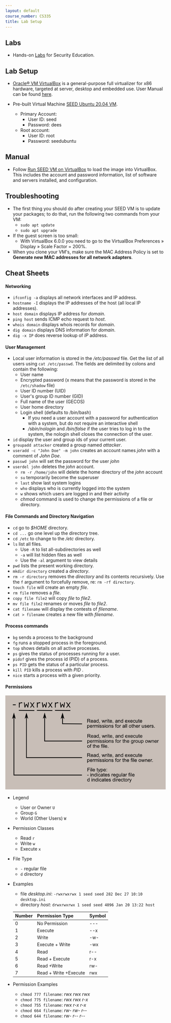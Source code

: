 ```yaml
---
layout: default
course_number: CS335
title: Lab Setup
---
```


Labs
-----------------------------------
- Hands-on [Labs](https://seedsecuritylabs.org/Labs_20.04/) for Security Education.

Lab Setup
-----------------------------------
- [Oracle® VM VirtualBox](https://www.virtualbox.org/wiki/Downloads) is a general-purpose full virtualizer for x86 hardware, targeted at server, desktop and embedded use. User Manual can be found [here](https://www.virtualbox.org/manual/).

- Pre-built Virtual Machine [SEED Ubuntu 20.04 VM](https://drive.google.com/file/d/138fqx0F8bThLm9ka8cnuxmrD6irtz_4m/view?usp=sharing).
  - Primary Account:
    - User ID: seed
    - Password: dees
  - Root account:
    - User ID: root
    - Password: seedubuntu

Manual
-----------------------------------
- Follow [Run SEED VM on VirtualBox](vm-setup.html) to load the image into VirtualBox. This includes the account and password information, list of software and servers installed, and configuration.

Troubleshooting
-----------------------------------
- The first thing you should do after creating your SEED VM is to update your packages; to do that, run the following two commands from your VM:
  - ```sudo apt update```
  - ```sudo apt upgrade```
- If the guest screen is too small:
  - With VirtualBox 6.0.0 you need to go to the VirtualBox Preferences » Display » Scale Factor = 200%.
- When you clone your VM's, make sure the MAC Address Policy is set to __Generate new MAC addresses for all network adapters__.

Cheat Sheets
-----------------------------------
#### Networking
- ```ifconfig -a``` displays all network interfaces and IP address.
- ```hostname -I``` displays the IP addresses of the host (all local IP addresses).
- ```host domain``` displays IP address for _domain_.
- ```ping host``` sends ICMP echo request to _host_.
- ```whois domain``` displays whois records for _domain_.
- ```dig domain``` displays DNS information for _domain_.
- ```dig -x IP``` does reverse lookup of _IP_ address.  

#### User Management
- Local user information is stored in the _/etc/passwd_ file. Get the list of all users using ```cat /etc/passwd```. The fields are delimited by colons and contain the following:
  - User name
  - Encrypted password (x means that the password is stored in the ```/etc/shadow``` file)
  - User ID number (UID)
  - User's group ID number (GID)
  - Full name of the user (GECOS)
  - User home directory
  - Login shell (defaults to /bin/bash)
    - If you need a user account with a password for authentication with a system, but do not require an interactive shell
    - _/sbin/nologin_ and _/bin/false_ if the user tries to log in to the system, the nologin shell closes the connection of the user.
- ```id``` display the user and group ids of your current user.
- ```groupadd attacker``` created a group named _attacker_.
- ```useradd -c "John Doe" -m john``` creates an account names _john_ with a comment of _John Doe_.
- ```passwd john``` will set the password for the user _john_
- ```userdel john``` deletes the _john_ account.
  - ```rm -r /home/john``` will delete the home directory of the _john_ account
  - ```su``` temporarily become the superuser
  - ```last``` show last system logins
  - ```who``` displays who is currently logged into the system
  - ```w``` shows which users are logged in and their activity
  - _chmod_ command is used to change the permissions of a file or directory.

#### File Commands and Directory Navigation
- ```cd``` go to _$HOME_ directory.
- ```cd ...``` go one level up the directory tree.
- ```cd /etc``` to change to the _/etc_ directory.  
- ```ls``` list all files.
  - Use ```-R``` to list all-subdirectories as well
  - ```-a``` will list hidden files as well
  - Use the ```-al``` argument to view details
- ```pwd``` lists the present working directory.
- ```mkdir directory``` created a _directory_.
- ```rm -r directory``` removes the _directory_ and its contents recursively. Use the ```f``` argument to forcefully remove, re: ```rm -rf directory```.
- ```touch file``` will create an empty _file_.
- ```rm file``` removes a _flle_.
- ```copy file file2``` will copy _file_ to _file2_.
- ```mv file file2``` renames or moves _file_ to _file2_.
- ```cat filename``` will display the contests of _filename_.
- ```cat > filename```  creates a new file with _filename_.

#### Process commands
- ```bg``` sends a process to the background
- ```fg```	runs a stopped process in the foreground.
- ```top``` shows	details on all active processes.
- ```ps```	gives the status of processes running for a user.
- ```pidof```	gives the process id (PID) of a process.
- ```ps PID```	gets the status of a particular process.
- ```kill PID```	kills a process with _PID_ .
- ```nice```	starts a process with a given priority.

#### Permissions

![](images/file_permissions.png "File Permissions")

- Legend
  - User or Owner ```U```
  - Group ```G```
  - World (Other Users) ```W```
- Permission Classes
  - Read ```r```
  - Write ```w```
  - Execute ```x```
- File Type
  - ```-``` regular file
  - ```d``` directory
- Examples
  - file _desktop.ini_: ```-rwxrwxrwx 1 seed seed 282 Dec 27 10:10 desktop.ini```
  - directory _host_: ```drwxrwxrwx 1 seed seed 4096 Jan 20 13:22 host```

  Number | Permission Type | Symbol |
  -------|-----------------|--------|
  0	     | No Permission   | ---     |
  1	     | Execute         | --x
  2      | Write	         | -w-
  3	     | Execute + Write | -wx
  4 	   | Read	           | r--
  5	     | Read + Execute	 | r-x
  6	     | Read +Write  	 | rw-
  7	     | Read + Write +Execute	| rwx
- Permission Examples  
  - ```chmod 777 filename```: _rwx rwx rwx_
  - ```chmod 775 filename```: _rwx rwx r-x_
  - ```chmod 755 filename```: _rwx r-x r-x_
  - ```chmod 664 filename```: _rw- rw- r--_
  - ```chmod 644 filename```: _rw- r-- r--_
